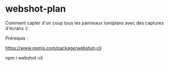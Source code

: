 # webshot-plan

Comment capter d'un coup tous les panneaux lumiplans avec des captures d'écrans :)

Prérequis :

https://www.npmjs.com/package/webshot-cli

npm i webshot-cli
